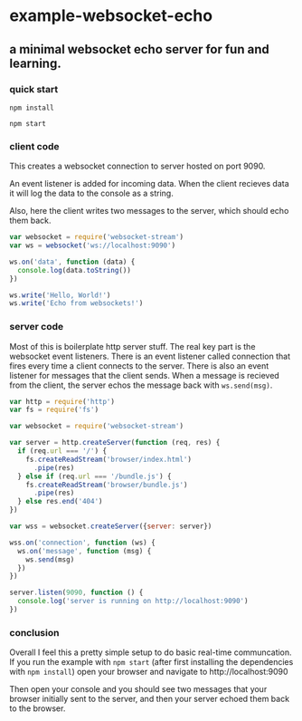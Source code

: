 # example-websocket-echo

## a minimal websocket echo server for fun and learning.

### quick start

```
npm install

npm start
```

### client code

This creates a websocket connection to server hosted on port 9090.

An event listener is added for incoming data.  When the client recieves data it
will log the data to the console as a string.

Also, here the client writes two messages to the server, which should echo them back.

```js
var websocket = require('websocket-stream')
var ws = websocket('ws://localhost:9090')

ws.on('data', function (data) {
  console.log(data.toString())
})

ws.write('Hello, World!')
ws.write('Echo from websockets!')

```

### server code

Most of this is boilerplate http server stuff.  The real key part is the websocket event listeners.
There is an event listener called connection that fires every time a client connects to the server.
There is also an event listener for messages that the client sends.
When a message is recieved from the client, the server echos the message back with
`ws.send(msg)`.

```js
var http = require('http')
var fs = require('fs')

var websocket = require('websocket-stream')

var server = http.createServer(function (req, res) {
  if (req.url === '/') {
    fs.createReadStream('browser/index.html')
      .pipe(res)
  } else if (req.url === '/bundle.js') {
    fs.createReadStream('browser/bundle.js')
      .pipe(res)
  } else res.end('404')
})

var wss = websocket.createServer({server: server})

wss.on('connection', function (ws) {
  ws.on('message', function (msg) {
    ws.send(msg)
  })
})

server.listen(9090, function () {
  console.log('server is running on http://localhost:9090')
})

```

### conclusion

Overall I feel this a pretty simple setup to do basic real-time communcation.
If you run the example with `npm start` (after first installing the dependencies
with `npm install`) open your browser and navigate to http://localhost:9090

Then open your console and you should see two messages that your browser initially
sent to the server, and then your server echoed them back to the browser.
